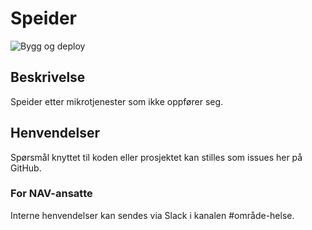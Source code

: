# Speider
![Bygg og deploy](https://github.com/navikt/helse-speider/workflows/Bygg%20og%20deploy/badge.svg)

## Beskrivelse
Speider etter mikrotjenester som ikke oppfører seg.

## Henvendelser
Spørsmål knyttet til koden eller prosjektet kan stilles som issues her på GitHub.

### For NAV-ansatte
Interne henvendelser kan sendes via Slack i kanalen #område-helse.
